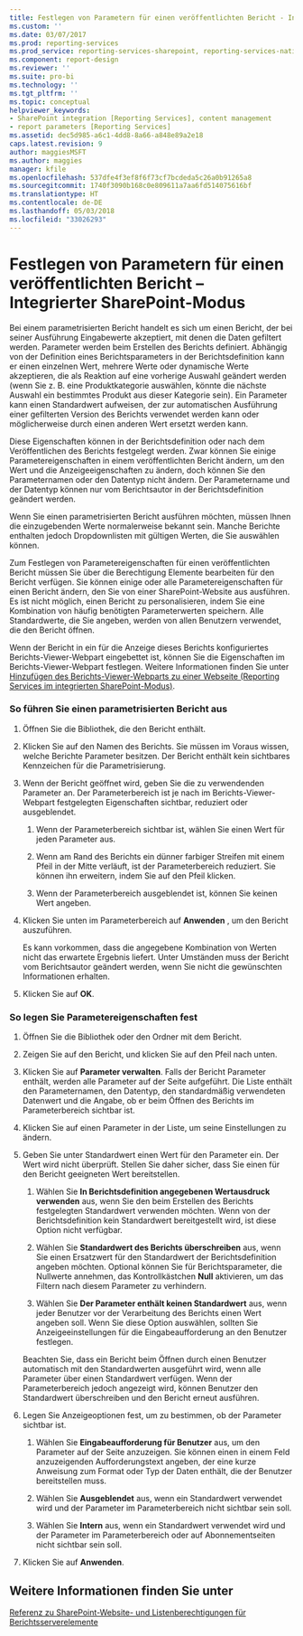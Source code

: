 ```yaml
---
title: Festlegen von Parametern für einen veröffentlichten Bericht - Integrierter SharePoint-Modus | Microsoft-Dokumentation
ms.custom: ''
ms.date: 03/07/2017
ms.prod: reporting-services
ms.prod_service: reporting-services-sharepoint, reporting-services-native
ms.component: report-design
ms.reviewer: ''
ms.suite: pro-bi
ms.technology: ''
ms.tgt_pltfrm: ''
ms.topic: conceptual
helpviewer_keywords:
- SharePoint integration [Reporting Services], content management
- report parameters [Reporting Services]
ms.assetid: dec5d985-a6c1-4dd8-8a66-a848e89a2e18
caps.latest.revision: 9
author: maggiesMSFT
ms.author: maggies
manager: kfile
ms.openlocfilehash: 537dfe4f3ef8f6f73cf7bcdeda5c26a0b91265a8
ms.sourcegitcommit: 1740f3090b168c0e809611a7aa6fd514075616bf
ms.translationtype: HT
ms.contentlocale: de-DE
ms.lasthandoff: 05/03/2018
ms.locfileid: "33026293"
---
```

# <a name="set-parameters-on-a-published-report---sharepoint-integrated-mode"></a>Festlegen von Parametern für einen veröffentlichten Bericht – Integrierter SharePoint-Modus
  Bei einem parametrisierten Bericht handelt es sich um einen Bericht, der bei seiner Ausführung Eingabewerte akzeptiert, mit denen die Daten gefiltert werden. Parameter werden beim Erstellen des Berichts definiert. Abhängig von der Definition eines Berichtsparameters in der Berichtsdefinition kann er einen einzelnen Wert, mehrere Werte oder dynamische Werte akzeptieren, die als Reaktion auf eine vorherige Auswahl geändert werden (wenn Sie z. B. eine Produktkategorie auswählen, könnte die nächste Auswahl ein bestimmtes Produkt aus dieser Kategorie sein). Ein Parameter kann einen Standardwert aufweisen, der zur automatischen Ausführung einer gefilterten Version des Berichts verwendet werden kann oder möglicherweise durch einen anderen Wert ersetzt werden kann.  
  
 Diese Eigenschaften können in der Berichtsdefinition oder nach dem Veröffentlichen des Berichts festgelegt werden. Zwar können Sie einige Parametereigenschaften in einem veröffentlichten Bericht ändern, um den Wert und die Anzeigeeigenschaften zu ändern, doch können Sie den Parameternamen oder den Datentyp nicht ändern. Der Parametername und der Datentyp können nur vom Berichtsautor in der Berichtsdefinition geändert werden.  
  
 Wenn Sie einen parametrisierten Bericht ausführen möchten, müssen Ihnen die einzugebenden Werte normalerweise bekannt sein. Manche Berichte enthalten jedoch Dropdownlisten mit gültigen Werten, die Sie auswählen können.  
  
 Zum Festlegen von Parametereigenschaften für einen veröffentlichten Bericht müssen Sie über die Berechtigung Elemente bearbeiten für den Bericht verfügen. Sie können einige oder alle Parametereigenschaften für einen Bericht ändern, den Sie von einer SharePoint-Website aus ausführen. Es ist nicht möglich, einen Bericht zu personalisieren, indem Sie eine Kombination von häufig benötigten Parameterwerten speichern. Alle Standardwerte, die Sie angeben, werden von allen Benutzern verwendet, die den Bericht öffnen.  
  
 Wenn der Bericht in ein für die Anzeige dieses Berichts konfiguriertes Berichts-Viewer-Webpart eingebettet ist, können Sie die Eigenschaften im Berichts-Viewer-Webpart festlegen. Weitere Informationen finden Sie unter [Hinzufügen des Berichts-Viewer-Webparts zu einer Webseite (Reporting Services im integrierten SharePoint-Modus)](../../reporting-services/report-server-sharepoint/add-the-report-viewer-web-part-to-a-web-page.md).  
  
### <a name="to-run-a-parameterized-report"></a>So führen Sie einen parametrisierten Bericht aus  
  
1.  Öffnen Sie die Bibliothek, die den Bericht enthält.  
  
2.  Klicken Sie auf den Namen des Berichts. Sie müssen im Voraus wissen, welche Berichte Parameter besitzen. Der Bericht enthält kein sichtbares Kennzeichen für die Parametrisierung.  
  
3.  Wenn der Bericht geöffnet wird, geben Sie die zu verwendenden Parameter an. Der Parameterbereich ist je nach im Berichts-Viewer-Webpart festgelegten Eigenschaften sichtbar, reduziert oder ausgeblendet.  
  
    1.  Wenn der Parameterbereich sichtbar ist, wählen Sie einen Wert für jeden Parameter aus.  
  
    2.  Wenn am Rand des Berichts ein dünner farbiger Streifen mit einem Pfeil in der Mitte verläuft, ist der Parameterbereich reduziert. Sie können ihn erweitern, indem Sie auf den Pfeil klicken.  
  
    3.  Wenn der Parameterbereich ausgeblendet ist, können Sie keinen Wert angeben.  
  
4.  Klicken Sie unten im Parameterbereich auf **Anwenden** , um den Bericht auszuführen.  
  
     Es kann vorkommen, dass die angegebene Kombination von Werten nicht das erwartete Ergebnis liefert. Unter Umständen muss der Bericht vom Berichtsautor geändert werden, wenn Sie nicht die gewünschten Informationen erhalten.  
  
5.  Klicken Sie auf **OK**.  
  
### <a name="to-set-parameter-properties"></a>So legen Sie Parametereigenschaften fest  
  
1.  Öffnen Sie die Bibliothek oder den Ordner mit dem Bericht.  
  
2.  Zeigen Sie auf den Bericht, und klicken Sie auf den Pfeil nach unten.  
  
3.  Klicken Sie auf **Parameter verwalten**. Falls der Bericht Parameter enthält, werden alle Parameter auf der Seite aufgeführt. Die Liste enthält den Parameternamen, den Datentyp, den standardmäßig verwendeten Datenwert und die Angabe, ob er beim Öffnen des Berichts im Parameterbereich sichtbar ist.  
  
4.  Klicken Sie auf einen Parameter in der Liste, um seine Einstellungen zu ändern.  
  
5.  Geben Sie unter Standardwert einen Wert für den Parameter ein. Der Wert wird nicht überprüft. Stellen Sie daher sicher, dass Sie einen für den Bericht geeigneten Wert bereitstellen.  
  
    1.  Wählen Sie **In Berichtsdefinition angegebenen Wertausdruck verwenden** aus, wenn Sie den beim Erstellen des Berichts festgelegten Standardwert verwenden möchten. Wenn von der Berichtsdefinition kein Standardwert bereitgestellt wird, ist diese Option nicht verfügbar.  
  
    2.  Wählen Sie **Standardwert des Berichts überschreiben** aus, wenn Sie einen Ersatzwert für den Standardwert der Berichtsdefinition angeben möchten. Optional können Sie für Berichtsparameter, die Nullwerte annehmen, das Kontrollkästchen **Null** aktivieren, um das Filtern nach diesem Parameter zu verhindern.  
  
    3.  Wählen Sie **Der Parameter enthält keinen Standardwert** aus, wenn jeder Benutzer vor der Verarbeitung des Berichts einen Wert angeben soll. Wenn Sie diese Option auswählen, sollten Sie Anzeigeeinstellungen für die Eingabeaufforderung an den Benutzer festlegen.  
  
     Beachten Sie, dass ein Bericht beim Öffnen durch einen Benutzer automatisch mit den Standardwerten ausgeführt wird, wenn alle Parameter über einen Standardwert verfügen. Wenn der Parameterbereich jedoch angezeigt wird, können Benutzer den Standardwert überschreiben und den Bericht erneut ausführen.  
  
6.  Legen Sie Anzeigeoptionen fest, um zu bestimmen, ob der Parameter sichtbar ist.  
  
    1.  Wählen Sie **Eingabeaufforderung für Benutzer** aus, um den Parameter auf der Seite anzuzeigen. Sie können einen in einem Feld anzuzeigenden Aufforderungstext angeben, der eine kurze Anweisung zum Format oder Typ der Daten enthält, die der Benutzer bereitstellen muss.  
  
    2.  Wählen Sie **Ausgeblendet** aus, wenn ein Standardwert verwendet wird und der Parameter im Parameterbereich nicht sichtbar sein soll.  
  
    3.  Wählen Sie **Intern** aus, wenn ein Standardwert verwendet wird und der Parameter im Parameterbereich oder auf Abonnementseiten nicht sichtbar sein soll.  
  
7.  Klicken Sie auf **Anwenden**.  
  
## <a name="see-also"></a>Weitere Informationen finden Sie unter  
 [Referenz zu SharePoint-Website- und Listenberechtigungen für Berichtsserverelemente](../../reporting-services/security/sharepoint-site-and-list-permission-reference-for-report-server-items.md)  
  
  
